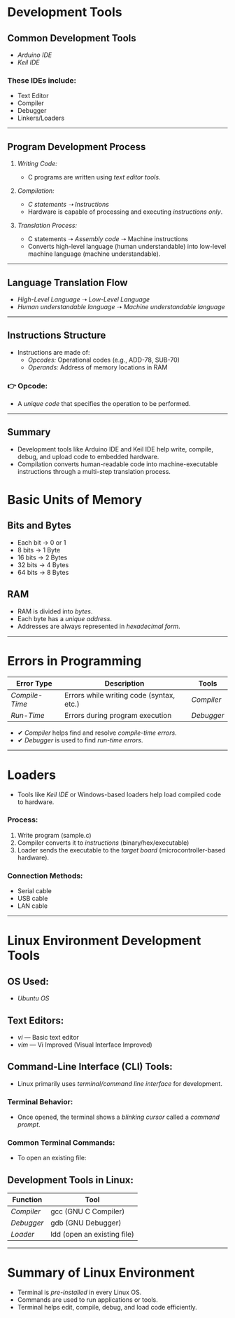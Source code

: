 # Development Tools

## Common Development Tools
- *Arduino IDE*
- *Keil IDE*

### These IDEs include:
- Text Editor
- Compiler
- Debugger
- Linkers/Loaders

---

## Program Development Process

1. *Writing Code:*
   - C programs are written using *text editor tools*.

2. *Compilation:*
   - *C statements ➝ Instructions*
   - Hardware is capable of processing and executing *instructions only*.

3. *Translation Process:*
   - C statements ➝ *Assembly code* ➝ Machine instructions
   - Converts high-level language (human understandable) into low-level machine language (machine understandable).

---

## Language Translation Flow

- *High-Level Language* ➝ *Low-Level Language*
- *Human understandable language* ➝ *Machine understandable language*

---

## Instructions Structure

- Instructions are made of:
  - *Opcodes:* Operational codes (e.g., ADD-78, SUB-70)
  - *Operands:* Address of memory locations in RAM

### 👉 Opcode:
- A *unique code* that specifies the operation to be performed.

---

## Summary
- Development tools like Arduino IDE and Keil IDE help write, compile, debug, and upload code to embedded hardware.
- Compilation converts human-readable code into machine-executable instructions through a multi-step translation process.



# Basic Units of Memory

## Bits and Bytes
- Each bit → 0 or 1
- 8 bits → 1 Byte
- 16 bits → 2 Bytes
- 32 bits → 4 Bytes
- 64 bits → 8 Bytes

## RAM
- RAM is divided into *bytes*.
- Each byte has a *unique address*.
- Addresses are always represented in *hexadecimal form*.

---

# Errors in Programming

| Error Type       | Description                                | Tools           |
|------------------|--------------------------------------------|-----------------|
| *Compile-Time* | Errors while writing code (syntax, etc.)   | *Compiler*    |
| *Run-Time*     | Errors during program execution            | *Debugger*    |

- ✔ *Compiler* helps find and resolve *compile-time errors*.
- ✔ *Debugger* is used to find *run-time errors*.

---

# Loaders

- Tools like *Keil IDE* or Windows-based loaders help load compiled code to hardware.

### Process:
1. Write program (sample.c)
2. Compiler converts it to *instructions* (binary/hex/executable)
3. Loader sends the executable to the *target board* (microcontroller-based hardware).

### Connection Methods:
- Serial cable
- USB cable
- LAN cable

---

# Linux Environment Development Tools

## OS Used:
- *Ubuntu OS*

## Text Editors:
- *vi* — Basic text editor
- *vim* — Vi Improved (Visual Interface Improved)

## Command-Line Interface (CLI) Tools:
- Linux primarily uses *terminal/command line interface* for development.

### Terminal Behavior:
- Once opened, the terminal shows a *blinking cursor* called a *command prompt*.

### Common Terminal Commands:
- To open an existing file:



## Development Tools in Linux:
| Function    | Tool              |
|--------------|-------------------|
| *Compiler* | gcc (GNU C Compiler) |
| *Debugger* | gdb (GNU Debugger)   |
| *Loader*   | ldd (open an existing file) |

---

# Summary of Linux Environment
- Terminal is *pre-installed* in every Linux OS.
- Commands are used to run applications or tools.
- Terminal helps edit, compile, debug, and load code efficiently.

